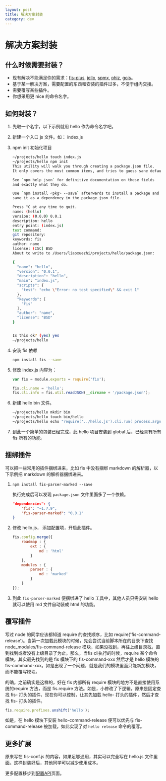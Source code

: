 ```yaml
---
layout: post
title: 解决方案封装
category: dev
---
```


解决方案封装
===========================

## 什么时候需要封装？

* 现有解决不能满足你的需求：[fis-plus](https://github.com/fex-team/fis-plus), [jello](https://github.com/fex-team/jello), [spmx](https://github.com/fouber/spmx), [phiz](https://github.com/fouber/phiz/), [gois](https://github.com/xiangshouding/gois)。
* 基于某一解决方案，需要配置的东西和安装的插件过多，不便于组内交接。
* 需要覆写某些插件。
* 你想采用更 nice 的命令名字。

## 如何封装？

1. 先取一个名字，以下示例就用 hello 作为命令名字吧。
1. 新建一个入口 js 文件。如： index.js
1. npm init 初始化项目

    ```bash
    ~/projects/hello touch index.js
    ~/projects/hello npm init
    This utility will walk you through creating a package.json file.
    It only covers the most common items, and tries to guess sane defaults.

    See `npm help json` for definitive documentation on these fields
    and exactly what they do.

    Use `npm install <pkg> --save` afterwards to install a package and
    save it as a dependency in the package.json file.

    Press ^C at any time to quit.
    name: (hello)
    version: (0.0.0) 0.0.1
    description: hello
    entry point: (index.js)
    test command:
    git repository:
    keywords: fis
    author: name
    license: (ISC) BSD
    About to write to /Users/liaoxuezhi/projects/hello/package.json:

    {
      "name": "hello",
      "version": "0.0.1",
      "description": "hello",
      "main": "index.js",
      "scripts": {
        "test": "echo \"Error: no test specified\" && exit 1"
      },
      "keywords": [
        "fis"
      ],
      "author": "name",
      "license": "BSD"
    }


    Is this ok? (yes) yes
    ~/projects/hello
    ```
1. 安装 fis 依赖

    ```bash
    npm install fis --save
    ```
1. 修改 index.js 内容为：

    ```javascript
    var fis = module.exports = require('fis');

    fis.cli.name = 'hello';
    fis.cli.info = fis.util.readJSON(__dirname + '/package.json');
    ```
1. 新建 hello bin 文件。

    ```bash
    ~/projects/hello mkdir bin
    ~/projects/hello touch bin/hello
    ~/projects/hello echo "require('../hello.js').cli.run( process.argv );" >> bin/hello
    ```
1. 到此一个简单的包装已经完成，此 hello 项目安装到 global 后，已经具有所有 fis 所有的功能。

## 捆绑插件

可以把一些常用的插件捆绑进来，比如 fis 中没有捆绑 markdown 的解析器，以下示例把 markdown 的解析器捆绑进来。

1. `npm install fis-parser-marked --save`

    执行完成后可以发现 `package.json` 文件里面多了一个依赖。

    ```json
    "dependencies": {
        "fis": "~1.7.9",
        "fis-parser-marked": "0.0.1"
    }
    ```
1. 修改 hello.js， 添加配置项，开启此插件。

    ```javascript
    fis.config.merge({
        roadmap : {
            ext : {
                md : 'html'
            }
        },
        modules : {
            parser : {
                md : 'marked'
            }
        }
    });
    ```
1. 到此 `fis-parser-marked` 便捆绑进了 hello 工具中，其他人员只需安转 hello 就可以使用 md 文件自动装成 html 的功能。

## 覆写插件

写过 node 的同学应该都知道 require 的查找顺序，比如 require('fis-command-release')。当第一次加载此模块的时候，先会尝试当前脚本所在的目录下查找 node_modules/fis-command-release 模块，如果没找到，再往上级目录找，直到找到或者没有上级目录了为止。那么，当fis cli执行的时候，require 某个命令模块，其实最先找到的是 fis 模块下的 fis-command-xxx 然后才是 hello 模块的 fis-command-xxx。如是出现了一个问题，就是我们的模块里面只能新加模块，而不能覆写模块。

的确，之前确实是这样的，好在 fis 内部所有 require 模块的地方不是直接使用系统的require 方法，而是 fis.require 方法。如是，小修改了下逻辑，原来是固定查找 fis- 打头的插件，现在你可以控制，让其先加载 hello- 打头的插件，然后才查找 fis- 打头的插件。

```javascript
fis.require.prefixes.unshift('hello');
```

如是，在 hello 模块下安装 hello-command-release 便可以优先与 fis-command-release 被加载，如此实现了对 `hello release` 命令的覆写。

## 更多扩展

原来写在 fis-conf.js 的内容，如果足够通用，其实可以完全写在 hello.js 文件里面。这样封装好后，其他同学可以减少使用成本。

更多配置移步到[配置API](/docs/api/fis-conf.html)页面。
